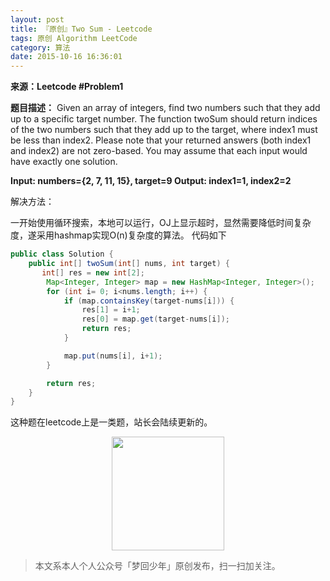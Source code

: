```yaml
---
layout: post
title: 『原创』Two Sum - Leetcode
tags: 原创 Algorithm LeetCode
category: 算法
date: 2015-10-16 16:36:01
---
```


**来源：Leetcode #Problem1**

**题目描述：**
Given an array of integers, find two numbers such that they add up to a specific target number.
The function twoSum should return indices of the two numbers such that they add up to the target, where index1 must be less than index2\. Please note that your returned answers (both index1 and index2) are not zero-based.
You may assume that each input would have exactly one solution.

**Input: numbers={2, 7, 11, 15}, target=9
Output: index1=1, index2=2**

解决方法：

一开始使用循环搜索，本地可以运行，OJ上显示超时，显然需要降低时间复杂度，遂采用hashmap实现O(n)复杂度的算法。
代码如下

```java
public class Solution {
    public int[] twoSum(int[] nums, int target) {
       int[] res = new int[2];
		Map<Integer, Integer> map = new HashMap<Integer, Integer>();
		for (int i= 0; i<nums.length; i++) {
			if (map.containsKey(target-nums[i])) {
				res[1] = i+1;
				res[0] = map.get(target-nums[i]);
				return res;
			}

			map.put(nums[i], i+1);
		}

		return res;
    }
}
```

这种题在leetcode上是一类题，站长会陆续更新的。

<div align="center">
<img src="https://chucheng92.github.io/assets/img/qrcode.png" width="180" height="182" />
</div>

> 本文系本人个人公众号「梦回少年」原创发布，扫一扫加关注。